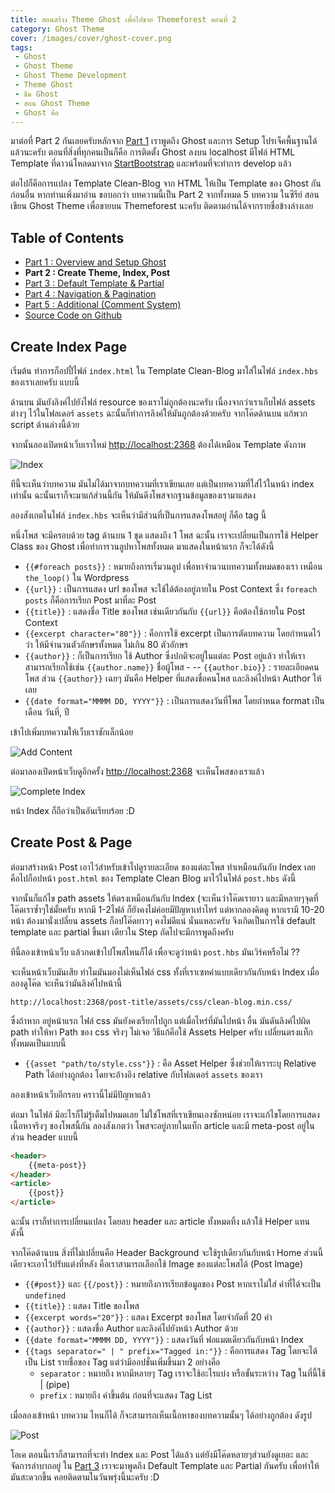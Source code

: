 ```yaml
---
title: สอนสร้าง Theme Ghost เพื่อไปขาย Themeforest ตอนที่ 2
category: Ghost Theme
cover: /images/cover/ghost-cover.png
tags:
 - Ghost
 - Ghost Theme
 - Ghost Theme Development
 - Theme Ghost
 - ธีม Ghost
 - สอน Ghost Theme
 - Ghost คือ
---
```


มาต่อที่ Part 2 กันเลยครับหลักจาก [Part 1](http://devahoy.com/2014/10/getting-started-with-ghost-theme-development-part1) เราพูดถึง Ghost และการ Setup โปรเจ็คพื้นฐานได้แล้วนะครับ ตอนที่สิ่งที่ทุกคนเป็นก็คือ การติดตั้ง Ghost ลงบน localhost มีไฟล์ HTML Template ที่ดาวน์โหลดมาจาก [StartBootstrap](http://startbootstrap.com/template-overviews/clean-blog/) และพร้อมที่จะทำการ develop แล้ว 

ต่อไปก็คือการแปลง Template Clean-Blog จาก HTML ให้เป็น Template ของ Ghost กัน ก่อนอื่น หากท่านเพิ่งมาอ่าน ขอบอกว่า บทความนี้เป็น Part 2 จากทั้งหมด 5 บทความ ในซีรีย์ สอนเขียน Ghost Theme เพื่อขายบน Themeforest นะครับ ติดตามอ่านได้จากรายชื่อข้างล่างเลย

## Table of Contents

- [Part 1 : Overview and Setup Ghost](http://devahoy.com/2014/10/getting-started-with-ghost-theme-development-part1)
- **Part 2 : Create Theme, Index, Post**
- [Part 3 : Default Template & Partial](http://devahoy.com/2014/10/getting-started-with-ghost-theme-development-part3)
- [Part 4 : Navigation & Pagination](http://devahoy.com/2014/10/getting-started-with-ghost-theme-development-part4)
- [Part 5 : Additional (Comment System)](http://devahoy.com/2014/10/getting-started-with-ghost-theme-development-part5)
- [Source Code on Github](https://github.com/Devahoy/ghostahoy)

## Create Index Page

เริ่มต้น ทำการก็อปปี้ไฟล์ `index.html` ใน Template Clean-Blog มาใส่ในไฟล์ `index.hbs` ของเราเลยครับ แบบนี้

<script src="https://gist.github.com/Phonbopit/04163202000242619503.js?file=index.html"></script>

ด้านบน มันยังลิงค์ไปยังไฟล์ resource ของเราไม่ถูกต้องนะครับ เนื่องจากว่าเราเก็บไฟล์ assets ต่างๆ ไว้ในโฟลเดอร์ `assets` ฉะนั้นก็ทำการลิงค์ให้มันถูกต้องด้วยครับ จากโค๊ดด้านบน แก้พวก script ด้านล่างนี้ด้วย

<script src="https://gist.github.com/Phonbopit/04163202000242619503.js?file=index2.html"></script>

จากนั้นลองเปิดหน้าเว็บเราใหม่ [http://localhost:2368](http://localhost:2368) ต้องได้เหมือน Template ดังภาพ

![Index](images/2014/10/part2-index.png)

ทีนี้จะเห็นว่าบทความ มันไม่ได้มาจากบทความที่เราเขียนเลย แต่เป็นบทความที่ใส่ไว้ในหน้า index เท่านั้น ฉะนั้นเราก็จะมาแก้ส่วนนี้กัน ให้มันดึงโพสจากฐานข้อมูลของเรามาแสดง 

ลองสังเกตในไฟล์ `index.hbs` จะเห็นว่ามีส่วนที่เป็นการแสดงโพสอยู่ ก็คือ tag นี้ 

<script src="https://gist.github.com/Phonbopit/04163202000242619503.js?file=index.hbs"></script>

หนึ่งโพส จะมีครอบด้วย tag ด้านบน 1 ชุด แสดงถึง 1 โพส ฉะนั้น เราจะเปลี่ยนเป็นการใช้ Helper Class ของ Ghost เพื่อทำการวนลูปหาโพสทั้งหมด มาแสดงในหน้าแรก ก็จะได้ดังนี้

<script src="https://gist.github.com/Phonbopit/04163202000242619503.js?file=index-with-helper.hbs"></script>

- `{{#foreach posts}}` : หมายถึงการเริ่มวนลูป เพื่อหาจำนวนบทความทั้งหมดของเรา เหมือน `the_loop()` ใน Wordpress
- `{{url}}` : เป็นการแสดง url ของโพส จะใช้ได้ต้องอยู่ภายใน Post Context ซึ่ง `foreach posts` ก็คือการเรียก Post มาที่ละ Post
- `{{title}}` : แสดงชื่อ Title ของโพส เช่นเดียวกันกับ `{{url}}` คือต้องใช้ภายใน Post Context
- `{{excerpt character="80"}}` : คือการใช้ excerpt เป็นการตัดบทความ โดยกำหนดไว้ว่า ให้มีจำนวนตัวอักษรทั้งหมด ไม่เกิน 80 ตัวอักษร
- `{{author}}` : ก็เป็นการเรียก ใช้ Author ซึ่งปกติจะอยู่ในแต่ละ Post อยู่แล้ว ทำให้เราสามารถเรียกใช้เช่น `{{author.name}}` ชื่อผู้โพส - -- `{{author.bio}}` : รายละเอียดคนโพส ส่วน `{{author}}` เฉยๆ มันคือ Helper ที่แสดงชื่อคนโพส และลิงค์ไปหน้า Author ให้เลย
- `{{date format="MMMM DD, YYYY"}}` : เป็นการแสดงวันที่โพส โดยกำหนด format เป็น เดือน วันที่, ปี

เข้าไปเพิ่มบทความให้เว็บเราซักเล็กน้อย

![Add Content](images/2014/10/ghost-content-500x308.png)

ต่อมาลองเปิดหน้าเว็บดูอีกครั้ง [http://localhost:2368](http://localhost:2368) จะเห็นโพสของเราแล้ว 

![Complete Index](images/2014/10/ghost-create-index-471x1024.png)

หน้า Index ก็ถือว่าเป็นอันเรียบร้อย :D


## Create Post & Page

ต่อมาสร้างหน้า Post เอาไว้สำหรับเข้าไปดูรายละเอียด ของแต่ละโพส ทำเหมือนกันกับ Index เลย คือไปก็อปหน้า `post.html` ของ Template Clean Blog มาไว้ในไฟล์ `post.hbs` ดังนี้

<script src="https://gist.github.com/Phonbopit/04163202000242619503.js?file=post.html"></script>

จากนั้นก็แก้ไข path assets ให้ตรงเหมือนกันกับ Index (จะเห็นว่าโค๊ดเรายาว และมีหลายๆจุดที่โค๊ดเราซ้ำๆใช่มั้ยครับ หากมี 1-2ไฟล์ ก็ยังคงไม่ค่อยมีปัญหาเท่าไหร่ แต่หากลองคิดดู หากเรามี 10-20 หน้า ต้องมานั่งเปลี่ยน assets ก็อปโค๊ดยาวๆ คงไม่ดีแน่ นั่นแหละครับ จึงเกิดเป็นการใช้ default template และ partial ขึ้นมา เดียวใน Step ถัดไปจะมีการพูดถึงครับ

ทีนี้ลองเข้าหน้าเว็บ แล้วกดเข้าไปโพสไหนก็ได้ เพื่อจะดูว่าหน้า `post.hbs` มันเวิร์คหรือไม่ ??

จะเห็นหน้าเว็บมันเสีย ทำไมมันมองไม่เห็นไฟล์ css ทั้งที่เราเซทค่าแบบเดียวกันกับหน้า Index เมื่อลองดูโค๊ด จะเห็นว่ามันลิงค์ไปหน้านี้

```
http://localhost:2368/post-title/assets/css/clean-blog.min.css/
```

ซึ่งถ้าหาก อยู่หน้าแรก ไฟล์ css มันยังคงเรียกไปถูก แต่เมื่อไหร่ที่มันไปหน้า อื่น มันดันลิงค์ไปผิด path ทำให้หา Path ของ css จริงๆ ไม่เจอ วิธีแก้คือใช้ Assets Helper ครับ  เปลี่ยนตรงแท็กทั้งหมดเป็นแบบนี้

<script src="https://gist.github.com/Phonbopit/04163202000242619503.js?file=post2.html"></script>

- `{{asset "path/to/style.css"}}` : คือ Asset Helper ซึ่งช่วยให้เราระบุ Relative Path ได้อย่างถูกต้อง โดยจะอ้างอิง relative กับโฟลเดอร์ `assets` ของเรา 

ลองเข้าหน้าเว็บอีกรอบ คราวนี้ไม่มีปัญหาแล้ว

ต่อมา ในไฟล์ มีอะไรก็ไม่รู้เต็มไปหมดเลย ไม่ใช่โพสที่เราเขียนเองซักหน่อย เราจะแก้ไขโดยการแสดงเนื้อหาจริงๆ ของโพสนี้กัน ลองสังเกตว่า โพสจะอยู่ภายในแท็ก article และมี meta-post อยู่ในส่วน header แบบนี้

```html
<header>
    {{meta-post}}
</header>
<article>
    {{post}}
</article>
```

ฉะนั้น เราก็ทำการเปลี่ยนแปลง โดยลบ header และ article ทั้งหมดทิ้ง แล้วใช้ Helper แทน ดังนี้

<script src="https://gist.github.com/Phonbopit/04163202000242619503.js?file=post.hbs"></script>

จากโค๊ดด้านบน สิ่งที่ไม่เปลี่ยนคือ Header Background จะใช้รูปเดียวกันกับหน้า Home ส่วนนี้เดียวจะเอาไว้ปรับแต่งที่หลัง คือเราสามารถเลือกใช้ Image ของแต่ละโพสได้ (Post Image)

- `{{#post}}` และ `{{/post}}` : หมายถึงการเรียกข้อมูลของ Post หากเราไม่ใส่ ค่าที่ได้จะเป็น `undefined`
- `{{title}}` : แสดง Title ของโพส
- `{{excerpt words="20"}}` : แสดง Excerpt ของโพส โดยจำกัดที่ 20 คำ
- `{{author}}` : แสดงชื่อ Author และลิงค์ไปยังหน้า Author ด้วย
- `{{date format="MMMM DD, YYYY"}}` : แสดงวันที่ ฟอแมตเดียวกันกับหน้า Index
- `{{tags separator=" | " prefix="Tagged in:"}}` : คือการแสดง Tag โดยจะได้เป็น List รายชื่อของ Tag แต่ว่ามีออปชั่นเพิ่มขึ้นมา 2 อย่างคือ
    - `separator` : หมายถึง หากมีหลายๆ Tag เราจะใช้อะไรแบ่ง หรือขั้นระหว่าง Tag ในที่นี้ใช้ | (pipe)
    - `prefix` : หมายถึง คำขึ้นต้น ก่อนที่จะแสดง Tag List


เมื่อลองเข้าหน้า บทความ ไหนก็ได้ ก็จะสามารถเห็นเนื้อหาของบทความนั้นๆ ได้อย่างถูกต้อง ดังรูป

![Post](images/2014/10/part2-post.png)

โอเค ตอนนี้เราก็สามารถที่จะทำ Index และ Post ได้แล้ว แต่ยังมีโค๊ดหลายๆส่วนยังดูเยอะ และจัดการลำบากอยู่ ใน [Part 3](http://devahoy.com/2014/10/getting-started-with-ghost-theme-development-part3) เราจะมาพูดถึง Default Template และ Partial กันครับ เพื่อทำให้มันสะดวกขึ้น คอยติดตามในวันพรุ่งนี้นะครับ :D
